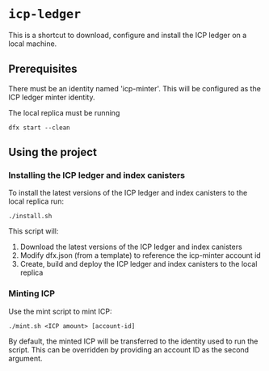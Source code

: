 # `icp-ledger`

This is a shortcut to download, configure and install the ICP ledger on a local machine.

## Prerequisites

There must be an identity named 'icp-minter'. This will be configured as the ICP ledger minter identity.

The local replica must be running
```
dfx start --clean
```

## Using the project

### Installing the ICP ledger and index canisters

To install the latest versions of the ICP ledger and index canisters to the local replica run:

```
./install.sh
```

This script will:
1. Download the latest versions of the ICP ledger and index canisters
2. Modify dfx.json (from a template) to reference the icp-minter account id
3. Create, build and deploy the ICP ledger and index canisters to the local replica

### Minting ICP

Use the mint script to mint ICP:
```
./mint.sh <ICP amount> [account-id]
```

By default, the minted ICP will be transferred to the identity used to run the script. This can be overridden by providing an account ID as the second argument.

